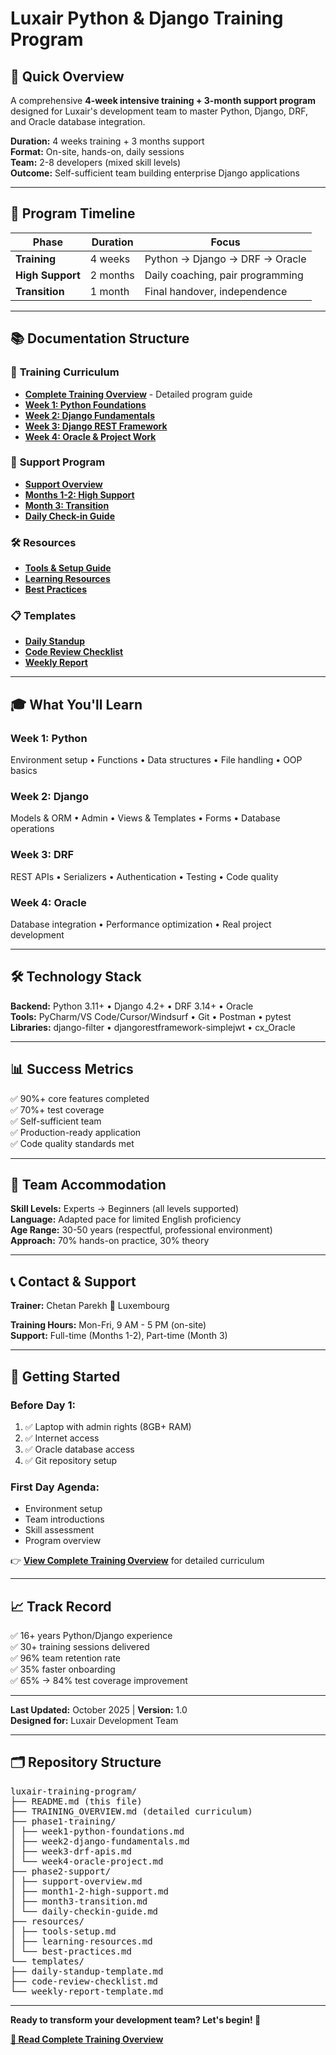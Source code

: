 # Luxair Python & Django Training Program

## 🎯 Quick Overview

A comprehensive **4-week intensive training + 3-month support program** designed for Luxair's development team to master Python, Django, DRF, and Oracle database integration.

**Duration:** 4 weeks training + 3 months support  
**Format:** On-site, hands-on, daily sessions  
**Team:** 2-8 developers (mixed skill levels)  
**Outcome:** Self-sufficient team building enterprise Django applications

---

## 📅 Program Timeline

| Phase | Duration | Focus |
|-------|----------|-------|
| **Training** | 4 weeks | Python → Django → DRF → Oracle |
| **High Support** | 2 months | Daily coaching, pair programming |
| **Transition** | 1 month | Final handover, independence |

---

## 📚 Documentation Structure

### 📖 **Training Curriculum**
- **[Complete Training Overview](TRAINING_OVERVIEW.md)** - Detailed program guide
- **[Week 1: Python Foundations](phase1-training/week1-python-foundations.md)**
- **[Week 2: Django Fundamentals](phase1-training/week2-django-fundamentals.md)**
- **[Week 3: Django REST Framework](phase1-training/week3-drf-apis.md)**
- **[Week 4: Oracle & Project Work](phase1-training/week4-oracle-project.md)**

### 🤝 **Support Program**
- **[Support Overview](phase2-support/support-overview.md)**
- **[Months 1-2: High Support](phase2-support/month1-2-high-support.md)**
- **[Month 3: Transition](phase2-support/month3-transition.md)**
- **[Daily Check-in Guide](phase2-support/daily-checkin-guide.md)**

### 🛠️ **Resources**
- **[Tools & Setup Guide](resources/tools-setup.md)**
- **[Learning Resources](resources/learning-resources.md)**
- **[Best Practices](resources/best-practices.md)**

### 📋 **Templates**
- **[Daily Standup](templates/daily-standup-template.md)**
- **[Code Review Checklist](templates/code-review-checklist.md)**
- **[Weekly Report](templates/weekly-report-template.md)**

---

## 🎓 What You'll Learn

### **Week 1: Python** 
Environment setup • Functions • Data structures • File handling • OOP basics

### **Week 2: Django**
Models & ORM • Admin • Views & Templates • Forms • Database operations

### **Week 3: DRF**
REST APIs • Serializers • Authentication • Testing • Code quality

### **Week 4: Oracle**
Database integration • Performance optimization • Real project development

---

## 🛠️ Technology Stack

**Backend:** Python 3.11+ • Django 4.2+ • DRF 3.14+ • Oracle  
**Tools:** PyCharm/VS Code/Cursor/Windsurf • Git • Postman • pytest  
**Libraries:** django-filter • djangorestframework-simplejwt • cx_Oracle

---

## 📊 Success Metrics

✅ 90%+ core features completed  
✅ 70%+ test coverage  
✅ Self-sufficient team  
✅ Production-ready application  
✅ Code quality standards met

---

## 👥 Team Accommodation

**Skill Levels:** Experts → Beginners (all levels supported)  
**Language:** Adapted pace for limited English proficiency  
**Age Range:** 30-50 years (respectful, professional environment)  
**Approach:** 70% hands-on practice, 30% theory

---

## 📞 Contact & Support

**Trainer:** Chetan Parekh
📍 Luxembourg

**Training Hours:** Mon-Fri, 9 AM - 5 PM (on-site)  
**Support:** Full-time (Months 1-2), Part-time (Month 3)

---

## 🚀 Getting Started

### **Before Day 1:**
1. ✅ Laptop with admin rights (8GB+ RAM)
2. ✅ Internet access
3. ✅ Oracle database access
4. ✅ Git repository setup

### **First Day Agenda:**
- Environment setup
- Team introductions
- Skill assessment
- Program overview

👉 **[View Complete Training Overview](TRAINING_OVERVIEW.md)** for detailed curriculum

---

## 📈 Track Record

✅ 16+ years Python/Django experience  
✅ 30+ training sessions delivered  
✅ 96% team retention rate  
✅ 35% faster onboarding  
✅ 65% → 84% test coverage improvement

---

**Last Updated:** October 2025 | **Version:** 1.0  
**Designed for:** Luxair Development Team

---

## 🗂️ Repository Structure
<pre>
luxair-training-program/
├── README.md (this file)
├── TRAINING_OVERVIEW.md (detailed curriculum)
├── phase1-training/
│ ├── week1-python-foundations.md
│ ├── week2-django-fundamentals.md
│ ├── week3-drf-apis.md
│ └── week4-oracle-project.md
├── phase2-support/
│ ├── support-overview.md
│ ├── month1-2-high-support.md
│ ├── month3-transition.md
│ └── daily-checkin-guide.md
├── resources/
│ ├── tools-setup.md
│ ├── learning-resources.md
│ └── best-practices.md
└── templates/
├── daily-standup-template.md
├── code-review-checklist.md
└── weekly-report-template.md
</pre>

---

**Ready to transform your development team? Let's begin! 🚀**

**[📖 Read Complete Training Overview](TRAINING_OVERVIEW.md)**